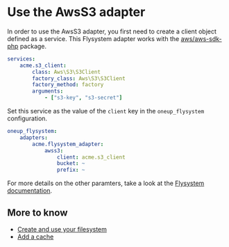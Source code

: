# Use the AwsS3 adapter

In order to use the AwsS3 adapter, you first need to create
a client object defined as a service. This Flysystem adapter
works with the [aws/aws-sdk-php](https://packagist.org/packages/aws/aws-sdk-php) package.

```yml
services:
    acme.s3_client:
        class: Aws\S3\S3Client
        factory_class: Aws\S3\S3Client
        factory_method: factory
        arguments:
            - ["s3-key", "s3-secret"]
```

Set this service as the value of the `client` key in the `oneup_flysystem` configuration.

```yml
oneup_flysystem:
    adapters:
        acme.flysystem_adapter:
            awss3:
                client: acme.s3_client
                bucket: ~
                prefix: ~
```

For more details on the other paramters, take a look at the [Flysystem documentation](https://github.com/thephpleague/flysystem#aws-s3-setup).


## More to know
* [Create and use your filesystem](filesystem_create.md)
* [Add a cache](filesystem_cache.md)